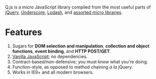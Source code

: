 Q.js is a micro JavaScript library compiled from the most useful parts of [jQuery](https://github.com/jquery/jquery), [Underscore](https://github.com/jashkenas/underscore), [Lodash](https://github.com/lodash/lodash), and [assorted micro libraries](http://microjs.com/).

# Features

1. Sugars for **DOM selection and manipulation**, **collection and object functions**, **event binding**, and **HTTP POST/GET**.
2. [Vanilla JavaScript](http://vanilla-js.com/); no dependencies.
3. Contract-based/non-defensive; you must know what you're doing.
4. Function-style, as opposed to method chaining *a la* jQuery.
5. Works in IE9+ and all modern browsers.
